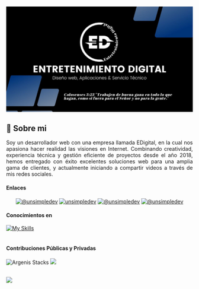 ![App Screenshot](01.jpg)
## 🚀 Sobre mi

<p align="justify">Soy un desarrollador web con una empresa llamada EDigital, en la cual nos apasiona hacer realidad las visiones en Internet. Combinando creatividad, experiencia técnica y gestión eficiente de proyectos desde el año 2018, hemos entregado con éxito excelentes soluciones web para una amplia gama de clientes, y actualmente iniciando a compartir videos a través de mis redes sociales.</p>

#### Enlaces

<p align="center">
<a href="https://www.instagram.com/programacion_edam/" target="blank"><img align="center" src="https://img.shields.io/badge/Instagram-3b5998?style=social&logo=instagram" alt="@unsimpledev" /></a>
<a href="https://wa.me/message/WQBRVDLSW6XAN1" target="blank"><img align="center" src="https://img.shields.io/badge/whatsapp-3b5998?style=social&logo=whatsapp" alt="unsimpledev"  /></a>
<a href = "https://www.freelancer.es/u/argenis214a?frm=argenis214a&sb=t" target="blank"><img align="center" src="https://img.shields.io/badge/Freelancer-3b5998?style=social&logo=freelancer" alt="@unsimpledev"  /></a>
<a href = "mailto:argenis214a@gmail.com" target="blank"><img align="center" src="https://img.shields.io/badge/Gmail-ew?style=social&logo=gmail" alt="@unsimpledev"  /></a>
</p>

#### Conocimientos en
[![My Skills](https://skillicons.dev/icons?i=aws,babel,bootstrap,css,ts,visualstudio,wordpress,vscode,firebase,flask,py,github,git,html,js,jquery,nextjs,nodejs,ps,php,react,redux,solidity,tailwind&theme=light)](https://skillicons.dev)
<br/><br/>
#### Contribuciones Públicas y Privadas
<p align="left">
<img alt="Argenis Stacks" src="https://github-readme-streak-stats.herokuapp.com/?user=argenismendoza&theme=ligth&hide_border=false" /> 
<img src="https://github-readme-stats-anuraghazra1.vercel.app/api/top-langs/?username=argenismendoza&theme=ligth&hide_border=false&no-bg=true&no-frame=true&langs_count=10" />
<br/><br/>
<div align="left" width="100%">
<img src="https://github-profile-trophy.vercel.app/?username=argenismendoza&title=Joined2020,Experience,Commits,Repositories&margin-w=15"/>
</div>
</p>  

